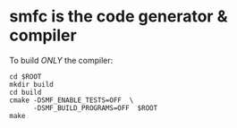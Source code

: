 # **smfc** is the code generator & compiler


To build *ONLY* the compiler:

```
cd $ROOT
mkdir build
cd build
cmake -DSMF_ENABLE_TESTS=OFF  \
      -DSMF_BUILD_PROGRAMS=OFF  $ROOT
make
```
